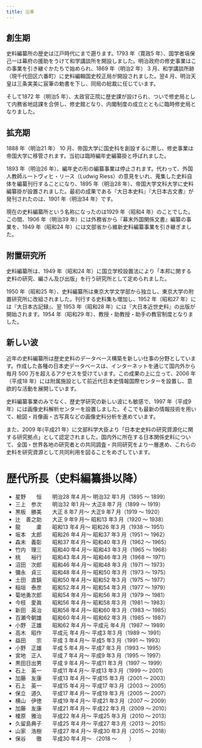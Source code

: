 ```yaml
---
title: 沿革
---
```


<h2 class="h03">創生期</h2>

<v-img class="mb-10" height="300px"
    src="/about/images/about_hi_hanawa.jpg"
    caption="塙 保己一（本所所蔵模写本）"></v-img>

<p>
史料編纂所の歴史は江戸時代にまで遡ります。1793 年（寛政5
年）、国学者塙保己一は幕府の援助をうけて和学講談所を開設しました。明治政府の修史事業はこの事業を引き継ぐかたちで始められ、1869
年（明治2 年） 3
月、和学講談所跡（現千代田区六番町）に史料編輯国史校正局が開設されました。翌4
月、明治天皇は三条実美に宸筆の勅書を下し、同局の総裁に任じています。
</p>

<p>
そして1872 年（明治5
年）、太政官正院に歴史課が設けられ、ついで修史局として内務省地誌課を合併し、修史館となり、内閣制度の成立とともに臨時修史局となりました。
</p>

<h2 class="h03">拡充期</h2>

<v-img class="mb-10" height="300px"
    src="/about/images/about_hi_meiji.jpg"
    caption="輔相三条実美に修史事業の総裁を命じた明治2年4月4日の明治天皇宸翰"></v-img>

<p>
1888 年（明治21 年） 10
月、帝国大学に国史科を創設するに際し、修史事業は帝国大学に移管されます。当初は臨時編年史編纂掛と呼ばれました。
</p>

<p>
1893 年（明治26
年）、編年史の形の編纂事業は停止されます。代わって、外国人教師ルートヴィヒ・リース（Ludwig
Riess）の意見をいれ、蒐集した史料自体を編纂刊行することになり、1895
年（明治28
年）、帝国大学文科大学に史料編纂掛が設置されました。最初の成果である『大日本史料』『大日本古文書』が発刊されたのは、1901
年（明治34 年）です。
</p>

<p>
現在の史料編纂所という名称になったのは1929 年（昭和4
年）のことでした。この間、1906 年（明治39
年）には外務省から『幕末外国関係文書』編纂の事業を、1949 年（昭和24
年）には文部省から維新史料編纂事業を引き継ぎました。
</p>

<h2 class="h03 mt-10">附置研究所</h2>

史料編纂所は、1949 年（昭和24 年）に国立学校設置法により「本邦に関する史料の研究、編さん及び出版」を行う研究所として定められました。

1950 年（昭和25 年）、史料編纂所は東京大学文学部から独立し、東京大学の附置研究所に改組されました。刊行する史料集も増加し、1952 年（昭和27 年）には『大日本古記録』、翌 1953 年（昭和28 年）には『大日本近世史料』の出版が開始されます。1954 年（昭和29 年）、教授・助教授・助手の教官制度となりました。

<h2 class="h03 mt-10">新しい波</h2>

近年の史料編纂所は歴史史料のデータベース構築を新しい仕事の分野としています。作成した各種の日本史データベースは、インターネットを通じて国内外から毎月 500 万を超えるアクセスを受けています。この成果の上に立って、2006 年（平成18 年）には附属施設として前近代日本史情報国際センターを設置し、意欲的な活動を展開しています。

史料編纂事業のみでなく、歴史学研究の新しい波にも敏感で、1997 年（平成9 年）には画像史料解析センターを設置しました。そこでも最新の情報技術を用いて、絵図・肖像画・古写真などの画像史料分析を進めています。

また、2009 年(平成21 年）に文部科学大臣より「日本史史料の研究資源化に関する研究拠点」として認定されました。国内外に所在する日本関係史料について、全国・世界各地の研究者との共同調査・共同研究をより一層進め、これらの史料を研究資源として共同利用を図ることをめざしています。

<h1 class="h02 mt-10">歴代所長（史料編纂掛以降）</h1>

<ul>
<li>星野　　恒　　明治28 年4 月～ 明治32 年1 月（1895 ～ 1899）</li>
<li>三上　参次　　明治32 年1 月～ 大正8  年7 月（1899 ～ 1919）</li>
<li>黒板　勝美　　大正 8 年7 月～ 大正9  年7 月（1919 ～ 1920）</li>
<li>辻　善之助　　大正 9 年9 月～ 昭和13 年3 月（1920 ～ 1938）</li>
<li>龍　　　粛　　昭和13 年4 月～ 昭和26 年3 月（1938 ～ 1951）</li>
<li>坂本　太郎　　昭和26 年4 月～ 昭和37 年3 月（1951 ～ 1962）</li>
<li>森末　義彰　　昭和37 年4 月～ 昭和40 年3 月（1962 ～ 1965）</li>
<li>竹内　理三　　昭和40 年4 月～ 昭和43 年3 月（1965 ～ 1968）</li>
<li>桃　　裕行　　昭和43 年4 月～ 昭和46 年3 月（1968 ～ 1971）</li>
<li>沼田　次郎　　昭和46 年4 月～ 昭和48 年3 月（1971 ～ 1973）</li>
<li>彌永　貞三　　昭和48 年4 月～ 昭和50 年3 月（1973 ～ 1975）</li>
<li>土田　直鎮　　昭和50 年4 月～ 昭和52 年3 月（1975 ～ 1977）</li>
<li>稲垣　泰彦　　昭和52 年4 月～ 昭和54 年3 月（1977 ～ 1979）</li>
<li>菊地勇次郎　　昭和54 年4 月～ 昭和56 年3 月（1979 ～ 1981）</li>
<li>今枝　愛眞　　昭和56 年4 月～ 昭和58 年3 月（1981 ～ 1983）</li>
<li>新田　英治　　昭和58 年4 月～ 昭和60 年3 月（1983 ～ 1985）</li>
<li>百瀬今朝雄　　昭和60 年4 月～ 昭和62 年3 月（1985 ～ 1987）</li>
<li>小野　正雄　　昭和62 年4 月～ 平成元 年4 月（1987 ～ 1989）</li>
<li>高木　昭作　　平成元 年4 月～ 平成3  年3 月（1989 ～ 1991）</li>
<li>益田　　宗　　平成 3 年4 月～ 平成5  年3 月（1991 ～ 1993）</li>
<li>小野　正雄　　平成 5 年4 月～ 平成7  年3 月（1993 ～ 1995）</li>
<li>宮地　正人　　平成 7 年4 月～ 平成9  年3 月（1995 ～ 1997）</li>
<li>黒田日出男　　平成 9 年4 月～ 平成11 年3 月（1997 ～ 1999）</li>
<li>石上　英一　　平成11 年4 月～ 平成13 年3 月（1999 ～ 2001）</li>
<li>加藤　友康　　平成13 年4 月～ 平成15 年3 月（2001 ～ 2003）</li>
<li>石上　英一　　平成15 年4 月～ 平成17 年3 月（2003 ～ 2005）</li>
<li>保立　道久　　平成17 年4 月～ 平成19 年3 月（2005 ～ 2007）</li>
<li>横山　伊徳　　平成19 年4 月～ 平成21 年3 月（2007 ～ 2009）</li>
<li>加藤　友康　　平成21 年4 月～ 平成22 年3 月（2009 ～ 2010）</li>
<li>榎原　雅治　　平成22 年4 月～ 平成25 年3 月（2010 ～ 2013）</li>
<li>久留島典子　　平成25 年4 月～ 平成27 年3 月（2013 ～ 2015）</li>
<li>山家　浩樹　　平成27 年4 月～ 平成30 年3 月（2015 ～ 2018）</li>
<li>保谷　　徹　　平成30 年4 月～              （2018 ～ 　　）</li>
</ul>